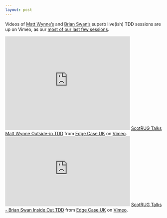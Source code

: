 ```yaml
---
layout: post
---
```


Videos of [Matt Wynne’s](http://twitter.com/mattwynne) and [Brian Swan’s](http://twitter.com/bgswan) superb live(ish) TDD sessions are up on Vimeo, as our [most of our last few sessions]().

<iframe src="http://player.vimeo.com/video/14325350" width="400" height="300" frameborder="0">
</iframe>
<a href="http://vimeo.com/14325350">ScotRUG Talks Matt Wynne Outside-in TDD</a> from <a href="http://vimeo.com/edgecaseuk">Edge Case UK</a> on <a href="http://vimeo.com">Vimeo</a>.

<iframe src="http://player.vimeo.com/video/14325277" width="400" height="225" frameborder="0">
</iframe>
<a href="http://vimeo.com/14325277">ScotRUG Talks - Brian Swan Inside Out TDD</a> from <a href="http://vimeo.com/edgecaseuk">Edge Case UK</a> on <a href="http://vimeo.com">Vimeo</a>.
